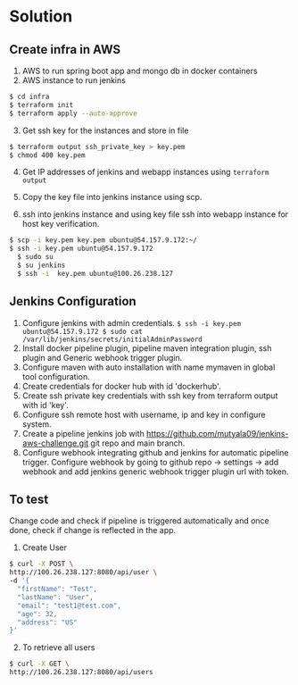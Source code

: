 # Solution

## Create infra in AWS

  1. AWS to run spring boot app and mongo db in docker containers
  2. AWS instance to run jenkins

  ```bash
  $ cd infra
  $ terraform init
  $ terraform apply --auto-approve
  ```

  3. Get ssh key for the instances and store in file

  ```bash
  $ terraform output ssh_private_key > key.pem
  $ chmod 400 key.pem
  ```

  4. Get IP addresses of jenkins and webapp instances using `terraform output`

  5. Copy the key file into jenkins instance using scp.
  6. ssh into jenkins instance and using key file ssh into webapp instance for host key verification.

  ```bash
  $ scp -i key.pem key.pem ubuntu@54.157.9.172:~/
  $ ssh -i key.pem ubuntu@54.157.9.172
    $ sudo su
    $ su jenkins
    $ ssh -i  key.pem ubuntu@100.26.238.127
  ```

## Jenkins Configuration

  1. Configure jenkins with admin credentials.
    ```
    $ ssh -i key.pem ubuntu@54.157.9.172
    $ sudo cat /var/lib/jenkins/secrets/initialAdminPassword
    ```
  2. Install docker pipeline plugin, pipeline maven integration plugin, ssh plugin and Generic webhook trigger plugin.
  3. Configure maven with auto installation with name mymaven in global tool configuration.
  4. Create credentials for docker hub with id 'dockerhub'.
  5. Create ssh private key credentials with ssh key from terraform output with id 'key'.
  6. Configure ssh remote host with username, ip and key in configure system.
  7. Create a pipeline jenkins job with https://github.com/mutyala09/jenkins-aws-challenge.git git repo and main branch.
  8. Configure webhook integrating github and jenkins for automatic pipeline trigger. Configure webhook by going to github repo -> settings -> add webhook and add jenkins generic webhook trigger plugin url with token.
  
## To test
  
  Change code and check if pipeline is triggered automatically and once done, check if change is reflected in the app.
  1. Create User
  
  ```bash
  $ curl -X POST \
  http://100.26.238.127:8080/api/user \
  -d '{
	"firstName": "Test",
	"lastName": "User",
	"email": "test1@test.com",
	"age": 32,
	"address": "US"
  }'
  ```
  
  2. To retrieve all users

  ```bash
  $ curl -X GET \
  http://100.26.238.127:8080/api/users
  ```
